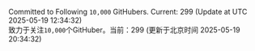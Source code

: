 Committed to Following `10,000` GitHubers. Current: <!-- FOLLOWING_COUNT -->299<!-- FOLLOWING_COUNT --> (Update at UTC <!-- LAST_UPDATED -->2025-05-19 12:34:32<!-- LAST_UPDATED -->)<br>
致力于关注`10,000`个GitHuber。当前：<!-- FOLLOWING_COUNT -->299<!-- FOLLOWING_COUNT --> (更新于北京时间 <!-- LAST_UPDATED_CST -->2025-05-19 20:34:32<!-- LAST_UPDATED_CST -->)
